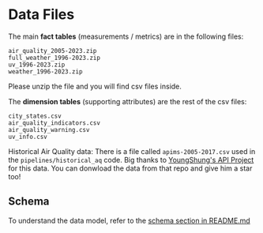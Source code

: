 # Data Files

The main **fact tables** (measurements / metrics) are in the following files:
```
air_quality_2005-2023.zip
full_weather_1996-2023.zip
uv_1996-2023.zip
weather_1996-2023.zip
```

Please unzip the file and you will find csv files inside.

The **dimension tables** (supporting attributes) are the rest of the csv files:
```
city_states.csv
air_quality_indicators.csv
air_quality_warning.csv
uv_info.csv
```

Historical Air Quality data:
There is a file called `apims-2005-2017.csv` used in the `pipelines/historical_aq` code. Big thanks to [YoungShung's API Project](https://github.com/ynshung/api-malaysia) for this data. You can donwload the data from that repo and give him a star too!

## Schema
To understand the data model, refer to the [schema section in README.md](https://github.com/Light2Dark/quality-of-life#schema)
